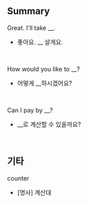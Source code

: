 ## Summary

Great. I'll take __.
- 좋아요. __ 살게요.

<br>

How would you like to __?
- 어떻게 __하시겠어요?

<br>

Can I pay by __?
- __로 계산할 수 있을까요?

<br>

## 기타

counter
- [명사] 계산대
